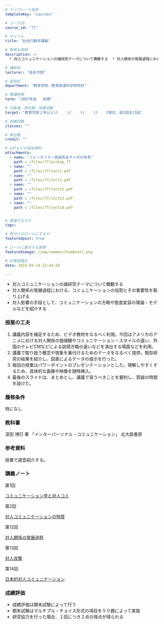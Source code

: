 ```yaml
---
# テンプレート指定
templateKey: "courses"

# コースID
course_id: "77"

# タイトル
title: "社会行動学講義"

# 簡単な説明
description: >-
  * 対人コミュニケーションの諸研究テーマについて概観する  * 対人関係の発展過程における、コミュニケーションの役割とその重要性を取り上げる  * 対人影響の手段として、コミュニケーションの方...

# 講師名
lecturer: "高井次郎"

# 部局名
department: "教育学部／教育発達科学研究科"

# 開講時限
term: "2007年度	前期"

# 対象者、単位数、授業回数
target: "教育学部２年以上\t    \t    \t    \t    2単位、週1回全15回"

# 授業回数
classes: ""

# 単位数
credit: ""

# pdfなどの追加資料
attachments: 
  - name: "リレーセミナー島田先生チャボの写真" 
    path : /files/77/pickup_77
  - name: "" 
    path : /files/77/lect1.pdf
  - name: "" 
    path : /files/77/lect2.pdf
  - name: "" 
    path : /files/77/lect12.pdf
  - name: "" 
    path : /files/77/lect13.pdf
  - name: "" 
    path : /files/77/lect14.pdf


# 関連するタグ
tags:

# 色付けのロールにするか
featuredpost: true

# ロールに表示する画像
featuredimage: /img/common/thumbnail.png

# 記事投稿日
date: 2015-03-24 12:44:28

---
```

  * 対人コミュニケーションの諸研究テーマについて概観する
  * 対人関係の発展過程における、コミュニケーションの役割とその重要性を取り上げる
  * 対人影響の手段として、コミュニケーションの方略や態度変容の理論・モデルなどを紹介する
### 授業の工夫

  1. 講義内容を補足するため、ビデオ教材をなるべく利用。今回はアメリカのアニメにおける対人関係の価値観やコミュニケーション・スタイルの違い、外国のテレビCMなどによる説得方略の違いなどを演出する場面などを利用。
  2. 講義で取り扱う概念や現象を裏付けるためのデータをなるべく提供。既存研究の結果を紹介し、図表によるデータの提示を行った。
  3. 毎回の授業はパワーポイントのプレゼンテーションとした。理解しやすくするため、具体的な画像や映像を随時挿入。
  4. 最後のスライドは、まとめとし、講義で習うべきことを要約し、質疑の時間を設けた。

### 履修条件

特になし 

### 教科書

深田 博巳 著 「インターパーソナル・コミュニケーション」 北大路書房 

### 参考資料

授業で適宜紹介する。

### 講義ノート

第1回


[コミュニケーション学と対人コミ](/files/77/lect1.pdf) 

第2回


[対人コミュニケーションの特質](/files/77/lect2.pdf) 

第12回


[対人関係の発展過程](/files/77/lect12.pdf) 

第13回


[対人攻撃](/files/77/lect13.pdf) 

第14回


[日本的対人コミュニケーション](/files/77/lect14.pdf) 



### 成績評価

  * 成績評価は期末試験によって行う
  * 期末試験はマルチプル・チョイス形式の項目を５０題によって実施
  * 研究協力を行った場合、１回につき２点の得点が得られる
